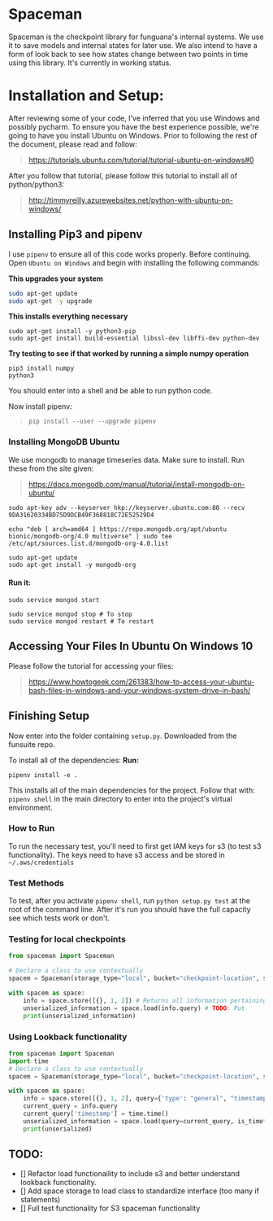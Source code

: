 # Spaceman
Spaceman is the checkpoint library for funguana's internal systems. We use it to save models and internal states for later use. We also intend to have a form of look back to see how states change between two points in time using this library. It's currently in working status.

# Installation and Setup:
After reviewing some of your code, I've inferred that you use Windows and possibly pycharm. To ensure you have the best experience possible, we're going to have you install Ubuntu on Windows. Prior to following the rest of the document, please read and follow:

> https://tutorials.ubuntu.com/tutorial/tutorial-ubuntu-on-windows#0

After you follow that tutorial, please follow this tutorial to install all of python/python3:
> http://timmyreilly.azurewebsites.net/python-with-ubuntu-on-windows/

## Installing Pip3 and pipenv
I use `pipenv` to ensure all of this code works properly. Before continuing. Open `Ubuntu on Windows` and begin with installing the following commands:

**This upgrades your system**
```bash
sudo apt-get update
sudo apt-get -y upgrade
```

**This installs everything necessary**

```
sudo apt-get install -y python3-pip
sudo apt-get install build-essential libssl-dev libffi-dev python-dev
```

**Try testing to see if that worked by running a simple numpy operation**

```
pip3 install numpy
python3
```

You should enter into a shell and be able to run python code.


Now install pipenv:

>`pip install --user --upgrade pipenv`

### Installing MongoDB Ubuntu
We use mongodb to manage timeseries data. Make sure to install. 
Run these from the site given:
> https://docs.mongodb.com/manual/tutorial/install-mongodb-on-ubuntu/

```
sudo apt-key adv --keyserver hkp://keyserver.ubuntu.com:80 --recv 9DA31620334BD75D9DCB49F368818C72E52529D4
```

```
echo "deb [ arch=amd64 ] https://repo.mongodb.org/apt/ubuntu bionic/mongodb-org/4.0 multiverse" | sudo tee /etc/apt/sources.list.d/mongodb-org-4.0.list
```

```
sudo apt-get update
sudo apt-get install -y mongodb-org
```

#### Run it:
```
sudo service mongod start
```

```
sudo service mongod stop # To stop
sudo service mongod restart # To restart
```


## Accessing Your Files In Ubuntu On Windows 10

Please follow the tutorial for accessing your files:

> https://www.howtogeek.com/261383/how-to-access-your-ubuntu-bash-files-in-windows-and-your-windows-system-drive-in-bash/


## Finishing Setup
Now enter into the folder containing `setup.py`. Downloaded from the funsuite repo.

To install all of the dependencies: **Run:** 

```
pipenv install -e .
```

This installs all of the main dependencies for the project. Follow that with: `pipenv shell` in the main directory to enter into the project's virtual environment.


### How to Run
To run the necessary test, you'll need to first get IAM keys for s3 (to test s3 functionality). The keys need to have s3 access and be stored in `~/.aws/credentials`

### Test Methods

To test, after you activate `pipenv shell`, run `python setup.py test` at the root of the command line. After it's run you should have the full capacity see which tests work or don't.

### Testing for local checkpoints

```python
from spaceman import Spaceman

# Declare a class to use contextually
spacem = Spaceman(storage_type="local", bucket="checkpoint-location", store_folder="/tmp/checkpoint")

with spacem as space:
    info = space.store([{}, 1, 2]) # Returns all information pertaining 
    unserialized_information = space.load(info.query) # TODO: Put
    print(unserialized_information)
```

### Using Lookback functionality

```python
from spaceman import Spaceman
import time
# Declare a class to use contextually
spacem = Spaceman(storage_type="local", bucket="checkpoint-location", store_folder="/tmp/checkpoint")

with spacem as space:
    info = space.store([{}, 1, 2], query={'type': "general", "timestamp": time.time()-30} current_time=False) # Returns all information pertaining 
    current_query = info.query
    current_query['timestamp'] = time.time()
    unserialized_information = space.load(query=current_query, is_timefore=True, seconds=30)
    print(unserialized)
```




## TODO:

* [] Refactor load functionaility to include s3 and better understand lookback functionality.
* [] Add space storage to load class to standardize interface (too many if statements)
* [] Full test functionality for S3 spaceman functionality